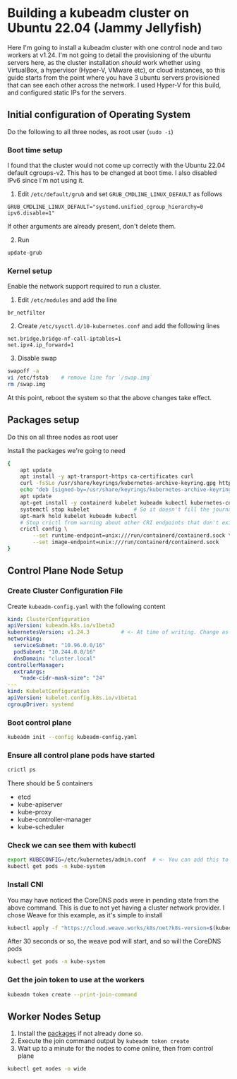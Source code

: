 # Building a kubeadm cluster on Ubuntu 22.04 (Jammy Jellyfish)

Here I'm going to install a kubeadm cluster with one control node and two workers at v1.24. I'm not going to detail the provisioning of the ubuntu servers here, as the cluster installation *should* work whether using VirtualBox, a hypervisor (Hyper-V, VMware etc), or cloud instances, so this guide starts from the point where you have 3 ubuntu servers provisioned that can see each other across the network. I used Hyper-V for this build, and configured static IPs for the servers.

## Initial configuration of Operating System

Do the following to all three nodes, as root user (`sudo -i`)

### Boot time setup

I found that the cluster would not come up correctly with the Ubuntu 22.04 default cgroups-v2. This has to be changed at boot time. I also disabled IPv6 since I'm not using it.

1. Edit `/etc/default/grub` and set `GRUB_CMDLINE_LINUX_DEFAULT` as follows

```
GRUB_CMDLINE_LINUX_DEFAULT="systemd.unified_cgroup_hierarchy=0 ipv6.disable=1"
```

If other arguments are already present, don't delete them.

2. Run

```bash
update-grub
```

### Kernel setup

Enable the network support required to run a cluster.

1. Edit `/etc/modules` and add the line 

```
br_netfilter
```

2. Create `/etc/sysctl.d/10-kubernetes.conf` and add the following lines

```
net.bridge.bridge-nf-call-iptables=1
net.ipv4.ip_forward=1
```

3. Disable swap

```bash
swapoff -a
vi /etc/fstab    # remove line for `/swap.img`
rm /swap.img
```

At this point, reboot the system so that the above changes take effect.

## Packages setup

Do this on all three nodes as root user

Install the packages we're going to need

```bash
{
    apt update
    apt install -y apt-transport-https ca-certificates curl
    curl -fsSLo /usr/share/keyrings/kubernetes-archive-keyring.gpg https://packages.cloud.google.com/apt/doc/apt-key.gpg
    echo "deb [signed-by=/usr/share/keyrings/kubernetes-archive-keyring.gpg] https://apt.kubernetes.io/ kubernetes-xenial main" > /etc/apt/sources.list.d/kubernetes.list
    apt update
    apt-get install -y containerd kubelet kubeadm kubectl kubernetes-cni
    systemctl stop kubelet              # So it doesn't fill the journal with errors
    apt-mark hold kubelet kubeadm kubectl
    # Stop crictl from warning about other CRI endpoints that don't exist
    crictl config \
        --set runtime-endpoint=unix:///run/containerd/containerd.sock \
        --set image-endpoint=unix:///run/containerd/containerd.sock
}
```


## Control Plane Node Setup

### Create Cluster Configuration File

Create `kubeadm-config.yaml` with the following content

```yaml
kind: ClusterConfiguration
apiVersion: kubeadm.k8s.io/v1beta3
kubernetesVersion: v1.24.3          # <- At time of writing. Change as appropriate
networking:
  serviceSubnet: "10.96.0.0/16"
  podSubnet: "10.244.0.0/16"
  dnsDomain: "cluster.local"
controllerManager:
  extraArgs:
    "node-cidr-mask-size": "24"
---
kind: KubeletConfiguration
apiVersion: kubelet.config.k8s.io/v1beta1
cgroupDriver: systemd
```

### Boot control plane

```bash
kubeadm init --config kubeadm-config.yaml
```

### Ensure all control plane pods have started

```bash
crictl ps
```

There should be 5 containers

* etcd
* kube-apiserver
* kube-proxy
* kube-controller-manager
* kube-scheduler


### Check we can see them with kubectl

```bash
export KUBECONFIG=/etc/kubernetes/admin.conf  # <- You can add this to root's `.bashrc` to make it permanent.
kubectl get pods -n kube-system
```

### Install CNI

You may have noticed the CoreDNS pods were in pending state from the above command. This is due to not yet having a cluster network provider. I chose Weave for this example, as it's simple to install

```bash
kubectl apply -f "https://cloud.weave.works/k8s/net?k8s-version=$(kubectl version | base64 | tr -d '\n')"
```

After 30 seconds or so, the weave pod will start, and so will the CoreDNS pods

```bash
kubectl get pods -n kube-system
```

### Get the join token to use at the workers

```bash
kubeadm token create --print-join-command
```

## Worker Nodes Setup

1. Install the [packages](#packages-setup) if not already done so.
1. Execute the join command output by `kubeadm token create`
1. Wait up to a minute for the nodes to come online, then from control plane

```bash
kubectl get nodes -o wide
```

